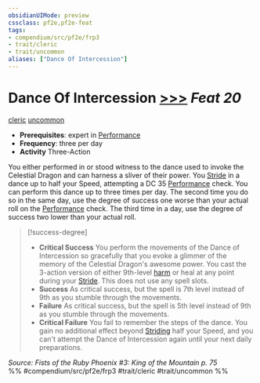 ```yaml
---
obsidianUIMode: preview
cssclass: pf2e,pf2e-feat
tags:
- compendium/src/pf2e/frp3
- trait/cleric
- trait/uncommon
aliases: ["Dance Of Intercession"]
---
```

# Dance Of Intercession  [>>>](rules/core-rulebook/chapter-9-playing-the-game.md#Actions "Three-Action") *Feat 20*  
[cleric](rules/traits/cleric.md)  [uncommon](rules/traits/uncommon.md)  

- **Prerequisites**: expert in [Performance](compendium/skills.md#Performance)
- **Frequency**: three per day
- **Activity** Three-Action

You either performed in or stood witness to the dance used to invoke the Celestial Dragon and can harness a sliver of their power. You [Stride](rules/actions/stride.md) in a dance up to half your Speed, attempting a DC 35 [Performance](compendium/skills.md#Performance) check. You can perform this dance up to three times per day. The second time you do so in the same day, use the degree of success one worse than your actual roll on the [Performance](compendium/skills.md#Performance) check. The third time in a day, use the degree of success two lower than your actual roll.

> [!success-degree] 
> - **Critical Success** You perform the movements of the Dance of Intercession so gracefully that you evoke a glimmer of the memory of the Celestial Dragon's awesome power. You cast the 3-action version of either 9th-level [harm](compendium/spells/harm.md) or heal at any point during your [Stride](rules/actions/stride.md). This does not use any spell slots.
> - **Success** As critical success, but the spell is 7th level instead of 9th as you stumble through the movements.
> - **Failure** As critical success, but the spell is 5th level instead of 9th as you stumble through the movements.
> - **Critical Failure** You fail to remember the steps of the dance. You gain no additional effect beyond [Striding](rules/actions/stride.md) half your Speed, and you can't attempt the Dance of Intercession again until your next daily preparations.

*Source: Fists of the Ruby Phoenix #3: King of the Mountain p. 75*  
%% #compendium/src/pf2e/frp3 #trait/cleric #trait/uncommon %%